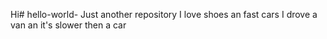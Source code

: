 Hi# hello-world-
Just another repository 
I love shoes an fast cars 
I drove a van an it's slower then a car 
